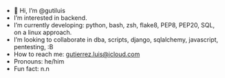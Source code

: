 - 👋 Hi, I’m @gutiluis
- I’m interested in backend.
- I’m currently developing: python, bash, zsh, flake8, PEP8, PEP20, SQL, on a linux approach. 
- I’m looking to collaborate in dba, scripts, django, sqlalchemy, javascript, pentesting,  :B
- How to reach me: gutierrez.luis@icloud.com
- Pronouns: he/him
- Fun fact:  n.n

<!---
gutiluis/gutiluis is a ✨ special ✨ repository because its `README.md` (this file) appears on your GitHub profile.
You can click the Preview link to take a look at your changes.
--->
